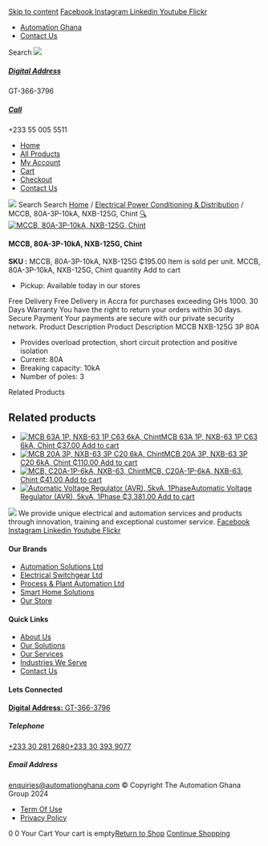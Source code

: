 [Skip to content](https://store.automationghana.com/product/mccb-nxb-125g-3p-80a-10ka-chint/#content)
[ Facebook ](https://www.facebook.com/automationgh/) [ Instagram ](https://www.instagram.com/automationgh/) [ Linkedin ](https://www.linkedin.com/company/the-automation-ghana-limited/) [ Youtube ](https://www.youtube.com/channel/UCurrRDUSm5oIW39VXjn1u0w) [ Flickr ](https://www.flickr.com/photos/181794037@N07/)
  * [ Automation Ghana ](https://automationghana.com)
  * [ Contact Us ](https://store.automationghana.com/contact/)


Search
[ ![](https://store.automationghana.com/wp-content/uploads/2024/04/Website-TAGG-Logo-BLUE.png) ](https://store.automationghana.com/)
[ ](https://maps.app.goo.gl/m4xeaagWCNbLk4jM6)
#####  [ Digital Address ](https://maps.app.goo.gl/m4xeaagWCNbLk4jM6)
GT-366-3796 
[ ](tel:+233550055511)
#####  [ Call ](tel:+233550055511)
+233 55 005 5511 
  * [Home](https://store.automationghana.com/)
  * [All Products](https://store.automationghana.com/shop/)
  * [My Account](https://store.automationghana.com/my-account/)
  * [Cart](https://store.automationghana.com/cart/)
  * [Checkout](https://store.automationghana.com/checkout/)
  * [Contact Us](https://store.automationghana.com/contact/)


[![](https://store.automationghana.com/wp-content/uploads/2024/04/AutomationGhana_logo_white.png)](https://store.automationghana.com)
Search
Search
[Home](https://store.automationghana.com) / [Electrical Power Conditioning & Distribution](https://store.automationghana.com/product-category/electrical-power-distribution/) / MCCB, 80A-3P-10kA, NXB-125G, Chint
[🔍](https://store.automationghana.com/product/mccb-nxb-125g-3p-80a-10ka-chint/)
[![MCCB, 80A-3P-10kA, NXB-125G, Chint](https://store.automationghana.com/wp-content/uploads/2020/04/NXB-125-C80-3P.jpg)](https://store.automationghana.com/wp-content/uploads/2020/04/NXB-125-C80-3P.jpg)
####  MCCB, 80A-3P-10kA, NXB-125G, Chint 
**SKU :** MCCB, 80A-3P-10kA, NXB-125G 
₵195.00
Item is sold per unit.
MCCB, 80A-3P-10kA, NXB-125G, Chint quantity
Add to cart
  * Pickup: Available today in our stores


Free Delivery 
Free Delivery in Accra for purchases exceeding GHs 1000. 
30 Days Warranty 
You have the right to return your orders within 30 days. 
Secure Payment 
Your payments are secure with our private security network. 
Product Description
Product Description
MCCB NXB-125G 3P 80A 
  * Provides overload protection, short circuit protection and positive isolation
  * Current: 80A
  * Breaking capacity: 10kA
  * Number of poles: 3


Related Products 
## Related products
  * [![MCB 63A 1P, NXB-63 1P C63 6kA, Chint](https://store.automationghana.com/wp-content/uploads/2020/04/NXB-63-C63-1P-300x300.jpg)MCB 63A 1P, NXB-63 1P C63 6kA, Chint ₵37.00 ](https://store.automationghana.com/product/mcb-nxb-63-1p-c63-6ka-chint/)
[Add to cart](https://store.automationghana.com/product/mccb-nxb-125g-3p-80a-10ka-chint/?add-to-cart=1782)
  * [![MCB 20A 3P, NXB-63 3P C20 6kA, Chint](https://store.automationghana.com/wp-content/uploads/2019/11/BREAKER-5-300x300.jpg)MCB 20A 3P, NXB-63 3P C20 6kA, Chint ₵110.00 ](https://store.automationghana.com/product/mcb-nxb-63-3p-c20-6ka-chint/)
[Add to cart](https://store.automationghana.com/product/mccb-nxb-125g-3p-80a-10ka-chint/?add-to-cart=1784)
  * [![MCB, C20A-1P-6kA, NXB-63, Chint](https://store.automationghana.com/wp-content/uploads/2020/04/NXB-63-C20-1P-300x300.jpg)MCB, C20A-1P-6kA, NXB-63, Chint ₵41.00 ](https://store.automationghana.com/product/mcb-nxb-63-1p-c20-6ka-chint/)
[Add to cart](https://store.automationghana.com/product/mccb-nxb-125g-3p-80a-10ka-chint/?add-to-cart=1778)
  * [![Automatic Voltage Regulator \(AVR\), 5kvA, 1Phase](https://store.automationghana.com/wp-content/uploads/2020/04/TND1SVC-5-300x300.jpg)Automatic Voltage Regulator (AVR), 5kvA, 1Phase ₵3,381.00 ](https://store.automationghana.com/product/avr-tnd1svc-5-chint/)
[Add to cart](https://store.automationghana.com/product/mccb-nxb-125g-3p-80a-10ka-chint/?add-to-cart=1637)


![](https://store.automationghana.com/wp-content/uploads/2024/04/AutomationGhana_logo_white.png)
We provide unique electrical and automation services and products through innovation, training and exceptional customer service.
[ Facebook ](https://www.facebook.com/automationgh/) [ Instagram ](https://www.instagram.com/automationgh/) [ Linkedin ](https://www.linkedin.com/company/the-automation-ghana-limited/) [ Youtube ](https://www.youtube.com/channel/UCurrRDUSm5oIW39VXjn1u0w) [ Flickr ](https://www.flickr.com/photos/181794037@N07/)
#### Our Brands
  * [ Automation Solutions Ltd ](https://store.automationghana.com/product/mccb-nxb-125g-3p-80a-10ka-chint/)
  * [ Electrical Switchgear Ltd ](https://store.automationghana.com/product/mccb-nxb-125g-3p-80a-10ka-chint/)
  * [ Process & Plant Automation Ltd ](https://store.automationghana.com/product/mccb-nxb-125g-3p-80a-10ka-chint/)
  * [ Smart Home Solutions ](https://store.automationghana.com/product/mccb-nxb-125g-3p-80a-10ka-chint/)
  * [ Our Store ](https://store.automationghana.com/product/mccb-nxb-125g-3p-80a-10ka-chint/)


#### Quick Links
  * [ About Us ](https://store.automationghana.com/product/mccb-nxb-125g-3p-80a-10ka-chint/)
  * [ Our Solutions ](https://store.automationghana.com/product/mccb-nxb-125g-3p-80a-10ka-chint/)
  * [ Our Services ](https://store.automationghana.com/product/mccb-nxb-125g-3p-80a-10ka-chint/)
  * [ Industries We Serve ](https://store.automationghana.com/product/mccb-nxb-125g-3p-80a-10ka-chint/)
  * [ Contact Us ](https://store.automationghana.com/product/mccb-nxb-125g-3p-80a-10ka-chint/)


#### Lets Connected
[**Digital Address:** GT-366-3796](https://maps.app.goo.gl/m4xeaagWCNbLk4jM6)
#####  Telephone 
[ +233 30 281 2680](tel:+233302812680)[+233 30 393 9077](https://store.automationghana.com/product/mccb-nxb-125g-3p-80a-10ka-chint/+233303939077)
#####  Email Address 
enquiries@automationghana.com 
© Copyright The Automation Ghana Group 2024
  * [ Term Of Use ](https://store.automationghana.com/product/mccb-nxb-125g-3p-80a-10ka-chint/)
  * [ Privacy Policy ](https://store.automationghana.com/product/mccb-nxb-125g-3p-80a-10ka-chint/)


0
0
Your Cart
Your cart is empty[Return to Shop](https://store.automationghana.com/shop/)
[Continue Shopping](https://store.automationghana.com/product/mccb-nxb-125g-3p-80a-10ka-chint/)
